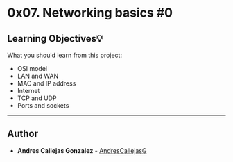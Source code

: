 # 0x07. Networking basics #0

## Learning Objectives:bulb:
What you should learn from this project:

* OSI model
* LAN and WAN
* MAC and IP address
* Internet
* TCP and UDP
* Ports and sockets

---

## Author
* **Andres Callejas Gonzalez** - [AndresCallejasG](https://github.com/AndresCallejasG)
